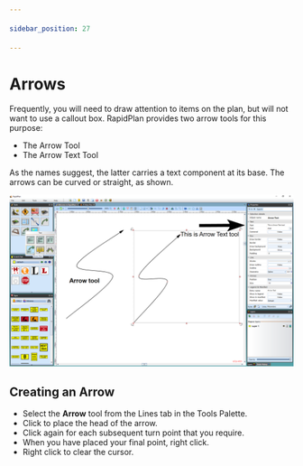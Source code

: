 ```yaml
---

sidebar_position: 27

---
```

# Arrows

Frequently, you will need to draw attention to items on the plan, but will not want to use a callout box. RapidPlan provides two arrow tools for this purpose:

- The Arrow Tool
- The Arrow Text Tool

As the names suggest, the latter carries a text component at  its base. The arrows can be curved or straight, as shown.

![The_Arrow_tool_and_The_Arrow_Text_Tool](./assets/The_Arrow_tool_and_The_Arrow_Text_Tool.png)

## Creating an Arrow

- Select the **Arrow** tool from the Lines tab in the Tools Palette.
- Click to place the head of the arrow.
- Click again for each subsequent turn point that you require.
- When you have placed your final point, right click.
- Right click to clear the cursor.

